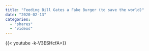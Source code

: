 ```yaml
---
title: "Feeding Bill Gates a Fake Burger (to save the world)"
date: "2020-02-13"
categories:
  - "shares"
  - "videos"
---
```


<div style="width: 70vw;">{{< youtube -k-V3ESHcfA>}}</div>

